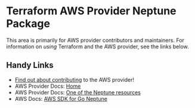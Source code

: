 # Terraform AWS Provider Neptune Package

This area is primarily for AWS provider contributors and maintainers. For information on _using_ Terraform and the AWS provider, see the links below.

## Handy Links

* [Find out about contributing](https://hashicorp.github.io/terraform-provider-aws/#contribute) to the AWS provider!
* AWS Provider Docs: [Home](https://registry.terraform.io/providers/hashicorp/aws/latest/docs)
* AWS Provider Docs: [One of the Neptune resources](https://registry.terraform.io/providers/hashicorp/aws/latest/docs/resources/neptune_cluster)
* AWS Docs: [AWS SDK for Go Neptune](https://docs.aws.amazon.com/sdk-for-go/api/service/neptune/)
